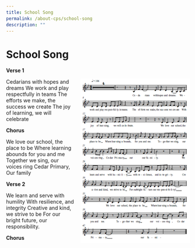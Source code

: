 ```yaml
---
title: School Song
permalink: /about-cps/school-song
description: ""
---
```

<h1><b>School Song</b></h1>


**Verse 1**

<img src="/images/School%20Song.png" style="width:300px;height:450px;margin-left:15px;" align = "right">

Cedarians with hopes and dreams
We work and play respectfully in teams
The efforts we make, the success we create
The joy of learning, we will celebrate


**Chorus**

We love our school, the place to be
Where learning abounds for you and me
Together we sing, our voices ring
Cedar Primary, Our family

**Verse 2**

We learn and serve with humility
With resilience, and integrity
Creative and kind, we strive to be
For our bright future, our responsibility.

**Chorus**

